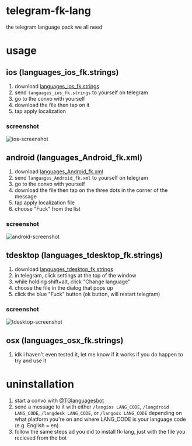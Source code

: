 # telegram-fk-lang
the telegram language pack we all need

# usage
## ios (languages\_ios_fk.strings)
1. download [languages\_ios_fk.strings](https://github.com/wc1202/telegram-fk-lang/raw/master/src/languages_ios_fk.strings)
2. send `languages_ios_fk.strings` to yourself on telegram
3. go to the convo with yourself
4. download the file then tap on it
5. tap apply localization

### screenshot
![ios-screenshot](https://github.com/wc1202/telegram-fk-lang/raw/master/src/screenshots/ios.png)

## android (languages\_Android_fk.xml)
1. download [languages\_Android_fk.xml](https://github.com/wc1202/telegram-fk-lang/raw/master/src/languages_Android_fk.xml)
2. send `languages_Android_fk.xml` to yourself on telegram
3. go to the convo with yourself
4. download the file then tap on the three dots in the corner of the message
5. tap apply localization file
6. choose "Fuck" from the list

### screenshot
![android-screenshot](https://github.com/wc1202/telegram-fk-lang/raw/master/src/screenshots/android.png)

## tdesktop (languages\_tdesktop_fk.strings)
1. download [languages\_tdesktop_fk.strings](https://github.com/wc1202/telegram-fk-lang/raw/master/src/languages_tdesktop_fk.strings)
2. in telegram, click settings at the top of the window
3. while holding shift+alt, click "Change language"
4. choose the file in the dialog that pops up
5. click the blue "Fuck" button (ok button, will restart telegram)

### screenshot
![tdesktop-screenshot](https://github.com/wc1202/telegram-fk-lang/raw/master/src/screenshots/tdesktop.png)

## osx (languages\_osx_fk.strings)
1. idk i haven't even tested it, let me know if it works if you do happen to try and use it

# uninstallation
1. start a convo with [@TGlanguagesbot](telegram.me/TGlanguagesbot)
2. send a message to it with either `/langios LANG_CODE`, `/langdroid LANG_CODE`, `/langdesk LANG_CODE`, or `/langosx LANG_CODE` depending on what platform you're on and where LANG_CODE is your language code (e.g. English = en)
3. follow the same steps ad you did to install fk-lang, just with the file you recieved from the bot
